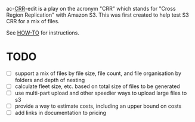 ac-[CRR](http://docs.aws.amazon.com/AmazonS3/latest/dev/crr.html)-edit is a play on the acronym "CRR" which stands for "Cross Region Replication" with Amazon S3. This was first created to help test S3 CRR for a mix of files.

See [HOW-TO](HOW-TO.md) for instructions.

TODO
====

- [ ] support a mix of files by file size, file count, and file organisation by folders and depth of nesting
- [ ] calculate fleet size, etc. based on total size of files to be generated
- [ ] use multi-part upload and other speedier ways to upload large files to s3
- [ ] provide a way to estimate costs, including an upper bound on costs
- [ ] add links in documentation to pricing
